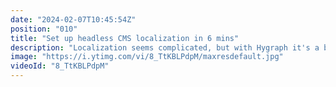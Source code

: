 ```yaml
---
date: "2024-02-07T10:45:54Z"
position: "010"
title: "Set up headless CMS localization in 6 mins"
description: "Localization seems complicated, but with Hygraph it's a breeze to set up. In this video of the CMS Feature Ninja, Tim Benniks shows off how to set up multiple languages for assets and regular models in 6 minutes!\n\n\n#i18n #headlesscms #localization"
image: "https://i.ytimg.com/vi/8_TtKBLPdpM/maxresdefault.jpg"
videoId: "8_TtKBLPdpM"
---
```


